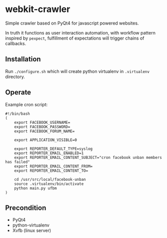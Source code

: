 # webkit-crawler

Simple crawler based on PyQt4 for javascript powered websites.

In truth it functions as user interaction automation, with workflow pattern
inspired by `pexpect`, fulfillment of expectations will trigger chains of
callbacks.


## Installation

Run `./configure.sh` which will create python virtualenv in `.virtualenv`
directory.


## Operate

Example cron script:

    #!/bin/bash
    (
        export FACEBOOK_USERNAME=
        export FACEBOOK_PASSWORD=
        export FACEBOOK_FORUM_NAME=

        export APPLICATION_VISIBLE=0

        export REPORTER_DEFAULT_TYPE=syslog
        export REPORTER_EMAIL_ENABLED=1
        export REPORTER_EMAIL_CONTENT_SUBJECT="cron facebook unban members has failed"
        export REPORTER_EMAIL_CONTENT_FROM=
        export REPORTER_EMAIL_CONTENT_TO=
                                           
        cd /usr/src/local/facebook-unban
        source .virtualenv/bin/activate
        python main.py ufbm
    )


## Precondition

*  PyQt4
*  python-virtualenv
*  Xvfb (linux server)
